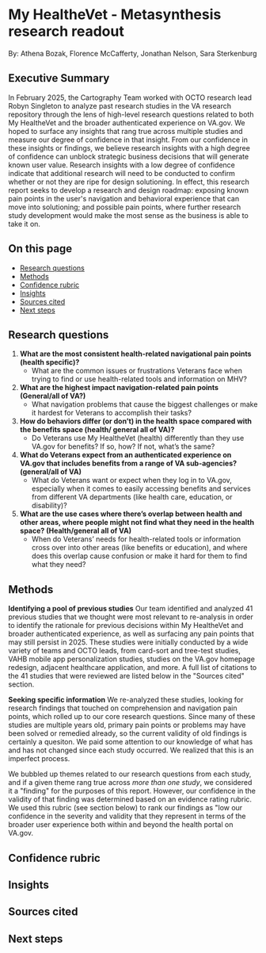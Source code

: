 # My HealtheVet - Metasynthesis research readout
By: Athena Bozak, Florence McCafferty, Jonathan Nelson, Sara Sterkenburg

## Executive Summary

In February 2025, the Cartography Team worked with OCTO research lead Robyn Singleton to analyze past research studies in the VA research repository through the lens of high-level research questions related to both My HealtheVet and the broader authenticated experience on VA.gov. We hoped to surface any insights that rang true across multiple studies and measure our degree of confidence in that insight. From our confidence in these insights or findings, we believe research insights with a high degree of confidence can unblock strategic business decisions that will generate known user value. Research insights with a low degree of confidence indicate that additional research will need to be conducted to confirm whether or not they are ripe for design solutioning. In effect, this research report seeks to develop a research and design roadmap: exposing known pain points in the user's navigation and behavioral experience that can move into solutioning; and possible pain points, where further research study development would make the most sense as the business is able to take it on. 

## On this page
* [Research questions](#questions)
* [Methods](#methods)
* [Confidence rubric](#rubric)
* [Insights](#insights)
* [Sources cited](#sources)
* [Next steps](#next)

## <a name="questions"></a>Research questions <br>
1.  **What are the most consistent health-related navigational pain points (health specific)?**
    * What are the common issues or frustrations Veterans face when trying to find or use health-related tools and information on MHV?
2. **What are the highest impact navigation-related pain points (General/all of VA?)**
    * What navigation problems that cause the biggest challenges or make it hardest for Veterans to accomplish their tasks?
3. **How do behaviors differ (or don’t) in the health space compared with the benefits space (health/ general all of VA)?**
    * Do Veterans use My HealtheVet (health) differently than they use VA.gov for benefits? If so, how? If not, what’s the same?
4. **What do Veterans expect from an authenticated experience on VA.gov that includes benefits from a range of VA sub-agencies? (general/all of VA)**
    * What do Veterans want or expect when they log in to VA.gov, especially when it comes to easily accessing benefits and services from different VA departments (like health care, education, or disability)?
5. **What are the use cases where there’s overlap between health and other areas, where people might not find what they need in the health space? (Health/general all of VA)**
    * When do Veterans’ needs for health-related tools or information cross over into other areas (like benefits or education), and where does this overlap cause confusion or make it hard for them to find what they need?

## <a name="methods"></a>Methods <br>
**Identifying a pool of previous studies**
Our team identified and analyzed 41 previous studies that we thought were most relevant to re-analysis in order to identify the rationale for previous decisions within My HealtheVet and broader authenticated experience, as well as surfacing any pain points that may still persist in 2025. These studies were initially conducted by a wide variety of teams and OCTO leads, from card-sort and tree-test studies, VAHB mobile app personalization studies, studies on the VA.gov homepage redesign, adjacent healthcare application, and more. A full list of citations to the 41 studies that were reviewed are listed below in the "Sources cited" section. 

**Seeking specific information**
We re-analyzed these studies, looking for research findings that touched on comprehension and navigation pain points, which rolled up to our core research questions. Since many of these studies are multiple years old, primary pain points or problems may have been solved or remedied already, so the current validity of old findings is certainly a quesiton. We paid some attention to our knowledge of what has and has not changed since each study occurred. We realized that this is an imperfect process. 

We bubbled up themes related to our research questions from each study, and if a given theme rang true across _more than one study_, we considered it a "finding" for the purposes of this report. However, our confidence in the validity of that finding was determined based on an evidence rating rubric. We used this rubric (see section below) to rank our findings as "low  our confidence in the severity and validity that they represent in terms of the broader user experience both within and beyond the health portal on VA.gov.  

## <a name="rubric"></a>Confidence rubric <br>

## <a name="insights"></a>Insights <br>

## <a name="sources"></a>Sources cited <br>

## <a name="next"></a>Next steps <br>
